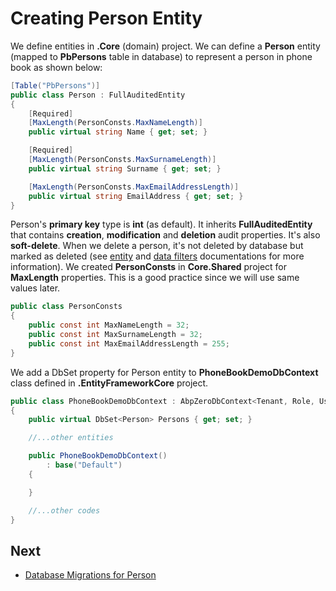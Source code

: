 # Creating Person Entity

We define entities in **.Core** (domain) project. We can define a
**Person** entity (mapped to **PbPersons** table in database) to
represent a person in phone book as shown below:

```csharp
[Table("PbPersons")]
public class Person : FullAuditedEntity
{
    [Required]
    [MaxLength(PersonConsts.MaxNameLength)]
    public virtual string Name { get; set; }

    [Required]
    [MaxLength(PersonConsts.MaxSurnameLength)]
    public virtual string Surname { get; set; }

    [MaxLength(PersonConsts.MaxEmailAddressLength)]
    public virtual string EmailAddress { get; set; }
}
```

Person's **primary key** type is **int** (as default). It inherits
**FullAuditedEntity** that contains **creation**, **modification** and
**deletion** audit properties. It's also **soft-delete**. When we delete
a person, it's not deleted by database but marked as deleted (see
[entity](https://aspnetboilerplate.com/Pages/Documents/Entities) and
[data
filters](https://aspnetboilerplate.com/Pages/Documents/Data-Filters)
documentations for more information). We created **PersonConsts** in
**Core.Shared** project for **MaxLength** properties. This is a good
practice since we will use same values later.

```csharp
public class PersonConsts
{
    public const int MaxNameLength = 32;
    public const int MaxSurnameLength = 32;
    public const int MaxEmailAddressLength = 255;
}
```

We add a DbSet property for Person entity to **PhoneBookDemoDbContext**
class defined in **.EntityFrameworkCore** project.

```csharp
public class PhoneBookDemoDbContext : AbpZeroDbContext<Tenant, Role, User, PhoneBookDemoDbContext>
{
    public virtual DbSet<Person> Persons { get; set; }

    //...other entities

    public PhoneBookDemoDbContext()
        : base("Default")
    {

    }

    //...other codes
}
```

## Next

- [Database Migrations for Person](Developing-Step-By-Step-Core-DevExtreme-Database-Migrations-Person.md)
